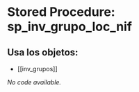 # Stored Procedure: sp_inv_grupo_loc_nif

## Usa los objetos:
- [[inv_grupos]]

*No code available.*
